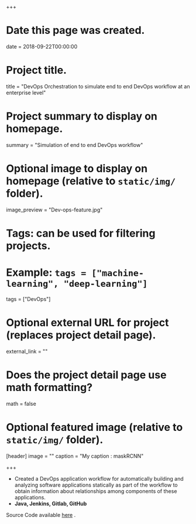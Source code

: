 +++
# Date this page was created.
date = 2018-09-22T00:00:00

# Project title.
title = "DevOps Orchestration to simulate end to end DevOps workflow at an enterprise level"

# Project summary to display on homepage.
summary = "Simulation of end to end DevOps workflow"

# Optional image to display on homepage (relative to `static/img/` folder).
image_preview = "Dev-ops-feature.jpg"

# Tags: can be used for filtering projects.
# Example: `tags = ["machine-learning", "deep-learning"]`
tags = ["DevOps"]

# Optional external URL for project (replaces project detail page).
external_link = ""

# Does the project detail page use math formatting?
math = false

# Optional featured image (relative to `static/img/` folder).
[header]
image = ""
caption = "My caption : maskRCNN"

+++
* Created a DevOps application workflow for automatically building and analyzing software applications statically as part of
the workflow to obtain information about relationships among components of these applications.
* **Java, Jenkins, Gitlab, GitHub**

Source Code available [here](https://github.com/ashwanikhemani/DevOpsOrchester) .

